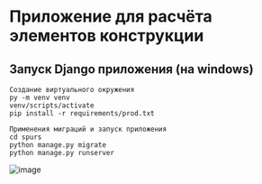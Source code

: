# Приложение для расчёта элементов конструкции

## Запуск Django приложения (на windows)
```
Создание виртуального окружения
py -m venv venv
venv/scripts/activate
pip install -r requirements/prod.txt

Применения миграций и запуск приложения
cd spurs
python manage.py migrate
python manage.py runserver
```
![image](https://github.com/dudava/Spurs/assets/121783360/5b691d03-de3f-4533-8aac-c497d018afcd)
